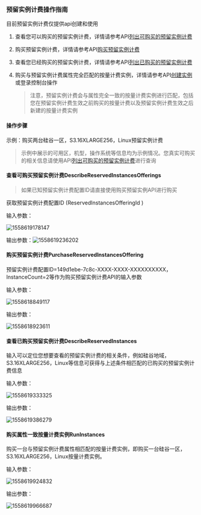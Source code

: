 ### 预留实例计费操作指南

目前预留实例计费仅提供api创建和使用

1. 查看您可以购买的预留实例计费，详情请参考API[列出可购买的预留实例计费](http://10.198.144.46/document/product/213/32751?!document=1&!preview)

2. 购买预留实例计费，详情请参考API[购买预留实例计费](http://10.198.144.46/document/product/213/32750?!document=1&!preview)

3. 查看您已经购买的预留实例计费，详情请参考API[列出已购买的预留实例计费](http://10.198.144.46/document/product/213/32752?!document=1&!preview)

4. 购买与预留实例计费属性完全匹配的按量计费实例，详情请参考API[创建实例](https://cloud.tencent.com/document/product/213/15730)或登录控制台操作

   > 注意，预留实例计费会与属性完全一致的按量计费实例进行匹配，包括您在预留实例计费生效之前购买的按量计费以及预留实例计费生效之后新建的按量计费实例

#### 操作步骤

示例：购买两台硅谷一区，S3.16XLARGE256，Linux预留实例计费

> 示例中展示的可用区，机型，操作系统等信息均为示例情况。您真实可购买的相关信息请使用API[列出可购买的预留实例计费](http://10.198.144.46/document/product/213/32751?!document=1&!preview)进行查询

#### 查看可购买预留实例计费DescribeReservedInstancesOfferings

> 如果已知预留实例计费配置ID请直接使用购买预留实例API进行购买

获取预留实例计费配置ID (ReservedInstancesOfferingId )

输入参数：

![1558619178147](C:\Users\aironpu\AppData\Local\Temp\1558619178147.png)

输出参数：![1558619236202](C:\Users\aironpu\AppData\Local\Temp\1558619236202.png)

#### 购买预留实例计费PurchaseReservedInstancesOffering

预留实例计费配置ID=149d1ebe-7c8c-XXXX-XXXX-XXXXXXXXXX，InstanceCount=2等作为购买预留实例计费API的输入参数

输入参数：

![1558618849117](C:\Users\aironpu\AppData\Local\Temp\1558618849117.png)

输出参数：

![1558618923611](C:\Users\aironpu\AppData\Local\Temp\1558618923611.png)

#### 查看已购买预留实例计费DescribeReservedInstances

输入可以定位您想要查看的预留实例计费的相关条件，例如硅谷地域，S3.16XLARGE256，Linux等信息可获得与上述条件相匹配的已购买的预留实例计费信息

输入参数：

![1558619333325](C:\Users\aironpu\AppData\Local\Temp\1558619333325.png)

输出参数：

![1558619386279](C:\Users\aironpu\AppData\Local\Temp\1558619386279.png)

#### 购买属性一致按量计费实例RunInstances

购买一台与预留实例计费属性相匹配的按量计费实例，即购买一台硅谷一区，S3.16XLARGE256，Linux按量计费实例。

输入参数：

![1558619924832](C:\Users\aironpu\AppData\Local\Temp\1558619924832.png)

输出参数：

![1558619966687](C:\Users\aironpu\AppData\Local\Temp\1558619966687.png)